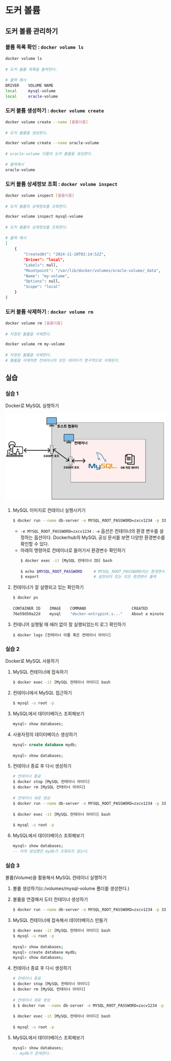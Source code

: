 # 도커 볼륨
## 도커 볼륨 관리하기

### 볼륨 목록 확인 : ```docker volume ls```

```bash
docker volume ls

# 도커 볼륨 목록을 출력한다.

# 출력 예시
DRIVER    VOLUME NAME
local     mysql-volume
local     oracle-volume
```

### 도커 볼륨 생성하기 : ```docker volume create```

```bash
docker volume create --name [볼륨이름]

# 도커 볼륨을 생성한다.
```

```bash
docker volume create --name oracle-volume

# oracle-volume 이름의 도커 볼륨을 생성한다.

# 출력예시
oracle-volume
```

### 도커 볼륨 상세정보 조회 : ```docker volume inspect```

```bash
docker volume inspect [볼륨이름]

# 도커 볼륨의 상제정보를 조회한다.
```

```bash
docker volume inspect mysql-volume

# 도커 볼륨의 상제정보를 조회한다.

# 출력 예시
[
    {
        "CreatedAt": "2024-11-28T02:14:52Z",
        "Driver": "local",
        "Labels": null,
        "Mountpoint": "/var/lib/docker/volumes/oracle-volume/_data",
        "Name": "my-volume",
        "Options": null,
        "Scope": "local"
    }
]
```

### 도커 볼륨 삭제하기 : ```docker volume rm```

```bash
docker volume rm [볼륨이름]

# 지정된 볼륨을 삭제한다.
```

```bash
docker volume rm my-volume

# 지정된 볼륨을 삭제한다.
# 볼륨을 삭제하면 컨테이너의 모든 데이터가 영구적으로 삭제된다.
```

## 실습
### 실습 1
Docker로 MySQL 실행하기

![mysql 실행](../images/3/5-1.PNG)

1. MySQL 이미지로 컨테이너 실행시키기
   ```bash
   $ docker run --name db-server -e MYSQL_ROOT_PASSWORD=zxcv1234 -p 3306:3306 -d mysql
   ```
   - `-e MYSQL_ROOT_PASSWORD=zxcv1234` : `-e` 옵션은 컨테이너의 환경 변수를 설정하는 옵션이다. Dockerhub의 MySQL 공싱 문서를 보면 다양한 환경변수를 확인할 수 있다.
   - 아래의 명령어로 컨테이너로 들어가서 환경변수 확인하기
        ```bash
        $ docker exec -it [MySQL 컨테이너 ID] bash

        $ echo $MYSQL_ROOT_PASSWORD     # MYSQL_ROOT_PASSWORD라는 환경변수 값 출력
        $ export                        # 설정되어 있는 모든 환경변수 출력
        ```

2. 컨테이너가 잘 실행되고 있는 확인하기
   ```bash
   $ docker ps

   CONTAINER ID    IMAGE    COMMAND                    CREATED              STATUS              PORTS                              NAMES
   76e59d50a22d    mysql    "docker-entrypint.s..."    About a minute ago   Up About a minute   0.0.0.0:3306->3306/tcp, 33060/tcp  bd-server
   ```

3. 컨테니어 실행될 때 에러 없이 잘 실행되었는지 로그 확인하기
   ```bas
   $ docker logs [컨테이너 이름 혹은 컨테이너 아이디]
   ```

### 실습 2
Docker로 MySQL 사용하기

1. MySQL 컨테이너에 접속하기
   ```bash
   $ docker exec -it [MySQL 컨테이너 아이디] bash
   ```
2. 컨테이너에서 MySQL 접근하기
   ```bash
   $ mysql -u root -p
   ```
3. MySQL에서 데이터베이스 조회해보기
   ```sql
   mysql> show databases;
   ```
4. 사용자정의 데이터베이스 생성하기
   ```sql
   mysql> create database mydb;

   mysql> show databases;
   ```
5. 컨테이너 종료 후 다시 생성하기
   ```bash
   # 컨테이너 종료
   $ docker stop [MySQL 컨테이너 아이디]
   $ docker rm [MySQL 컨테이너 아이디]

   # 컨테이너 새로 생성
   $ docker run --name db-server -e MYSQL_ROOT_PASSWORD=zxcv1234 -p 3306:3306 -d mysql

   $ docker exec -it [MySQL 컨테이너 아이디] bash

   $ mysql -u root -p
   ```
6. MySQL에서 데이터베이스 조회해보기
   ```sql
   mysql> show databases;
   -- 아까 생성했던 mydb가 조회되지 않는다.
   ```

### 실습 3
볼륨(Volume)을 활용해서 MySQL 컨테이너 실행하기
1. 볼륨  생성하기(c:/volumes/mysql-volume 폴더를 생성한다.)
   
2. 볼륨을 연결해서 도터 컨테이너 생성하기
   ```bash
   $ docker run --name db-server -e MYSQL_ROOT_PASSWORD=zxcv1234 -p 3306:3306 -v C:/volumes/mysql-volume:/var/lib/mysql -d mysql
   ```
3. MySQL 컨테이너에 접속해서 데이터베이스 만들기
   ```bash
   $ docker exec -it [MySQL 컨테이너 아이디] bash
   $ mysql -u root -p

   mysql> show databases;
   mysql> create database mydb;
   mysql> show databases;
   ```
4. 컨테이너 종료 후 다시 생성하기
   ```bash
   # 컨테이너 종료
   $ docker stop [MySQL 컨테이너 아이디]
   $ docker rm [MySQL 컨테이너 아이디]

   # 컨테이너 새로 생성
   $ $ docker run --name db-server -e MYSQL_ROOT_PASSWORD=zxcv1234 -p 3306:3306 -v C:/volumes/mysql-volume:/var/lib/mysql -d mysql

   $ docker exec -it [MySQL 컨테이너 아이디] bash

   $ mysql -u root -p
   ```
5. MySQL에서 데이터베이스 조회해보기
   ```sql
   mysql> show databases;
   -- mydb가 존재한다.
   ```
